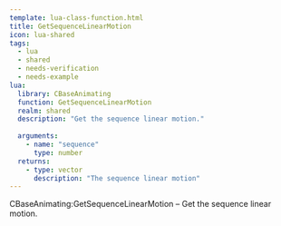 ```yaml
---
template: lua-class-function.html
title: GetSequenceLinearMotion
icon: lua-shared
tags:
  - lua
  - shared
  - needs-verification
  - needs-example
lua:
  library: CBaseAnimating
  function: GetSequenceLinearMotion
  realm: shared
  description: "Get the sequence linear motion."
  
  arguments:
    - name: "sequence"
      type: number
  returns:
    - type: vector
      description: "The sequence linear motion"
---
```


<div class="lua__search__keywords">
CBaseAnimating:GetSequenceLinearMotion &#x2013; Get the sequence linear motion.
</div>
